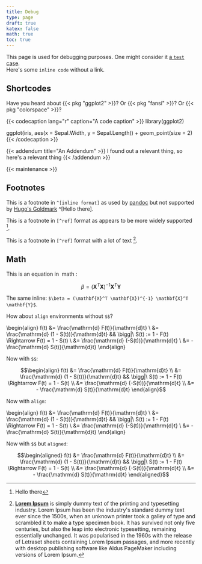 ```yaml
---
title: Debug
type: page
draft: true
katex: false
math: true
toc: true
---
```


This page is used for debugging purposes.
One might consider it [a `test` case](/debug).  
Here's some `inline code` without a link.

## Shortcodes

Have you heard about {{< pkg "ggplot2" >}}?
Or {{< pkg "fansi" >}}? 
Or {{< pkg "colorspace" >}}?

{{< codecaption lang="r" caption="A code caption" >}}
library(ggplot2)

ggplot(iris, aes(x = Sepal.Width, y = Sepal.Length)) +
  geom_point(size = 2)
{{< /codecaption >}}

{{< addendum title="An Addendum" >}}
I found out a relevant thing, so here's a relevant thing
{{< /addendum >}}

{{< maintenance >}}

## Footnotes

This is a footnote in `^[inline format]` as used by [pandoc](https://pandoc.org/MANUAL.html#footnotes) but not supported by [Hugo's Goldmark](https://gohugo.io/getting-started/configuration-markup/#goldmark) ^[Hello there].

This is a footnote in `[^ref]` format as appears to be more widely supported [^ref].

This is a footnote in `[^ref]` format with a lot of text [^longtext].

## Math

This is an equation in $‌$ math $‌$:

$$\beta = (\mathbf{X}^T \mathbf{X})^{-1} \mathbf{X}^T \mathbf{Y}$$

The same inline: `$\beta = (\mathbf{X}^T \mathbf{X})^{-1} \mathbf{X}^T \mathbf{Y}$`.

How about `align` environments without `$$`?

\begin{align}
f(t) &= \frac{\mathrm{d} F(t)}{\mathrm{d}t} \\
&= \frac{\mathrm{d} (1 - S(t))}{\mathrm{d}t} && \bigg|\ S(t) := 1 - F(t) \Rightarrow F(t) = 1 - S(t) \\
&= \frac{\mathrm{d} (-S(t))}{\mathrm{d}t} \\
&= - \frac{\mathrm{d} S(t)}{\mathrm{d}t}
\end{align}

Now with `$$`:

$$\begin{align}
f(t) &= \frac{\mathrm{d} F(t)}{\mathrm{d}t} \\
&= \frac{\mathrm{d} (1 - S(t))}{\mathrm{d}t} && \bigg|\ S(t) := 1 - F(t) \Rightarrow F(t) = 1 - S(t) \\
&= \frac{\mathrm{d} (-S(t))}{\mathrm{d}t} \\
&= - \frac{\mathrm{d} S(t)}{\mathrm{d}t}
\end{align}$$

Now with `align`:

\begin{align}
f(t) &= \frac{\mathrm{d} F(t)}{\mathrm{d}t} \\
&= \frac{\mathrm{d} (1 - S(t))}{\mathrm{d}t} && \bigg|\ S(t) := 1 - F(t) \Rightarrow F(t) = 1 - S(t) \\
&= \frac{\mathrm{d} (-S(t))}{\mathrm{d}t} \\
&= - \frac{\mathrm{d} S(t)}{\mathrm{d}t}
\end{align}

Now with `$$` but `aligned`:

$$\begin{aligned}
f(t) &= \frac{\mathrm{d} F(t)}{\mathrm{d}t} \\
&= \frac{\mathrm{d} (1 - S(t))}{\mathrm{d}t} && \bigg|\ S(t) := 1 - F(t) \Rightarrow F(t) = 1 - S(t) \\
&= \frac{\mathrm{d} (-S(t))}{\mathrm{d}t} \\
&= - \frac{\mathrm{d} S(t)}{\mathrm{d}t}
\end{aligned}$$

[^ref]: Hello there
[^longtext]: [**Lorem Ipsum**](https://lipsum.com/) is simply dummy text of the printing and typesetting industry. Lorem Ipsum has been the industry's standard dummy text ever since the 1500s, when an unknown printer took a galley of type and scrambled it to make a type specimen book. It has survived not only five centuries, but also the leap into electronic typesetting, remaining essentially unchanged. It was popularised in the 1960s with the release of Letraset sheets containing Lorem Ipsum passages, and more recently with desktop publishing software like Aldus PageMaker including versions of Lorem Ipsum.
